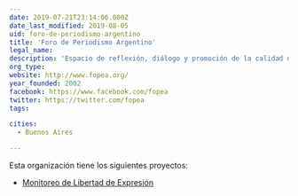 ```yaml
---
date: 2019-07-21T23:14:06.000Z
date_last_modified: 2019-08-05
uid: foro-de-periodismo-argentino
title: 'Foro de Periodismo Argentino'
legal_name: 
description: 'Espacio de reflexión, diálogo y promoción de la calidad del periodismo, creado por un grupo de profesionales de medios de comunicación y docentes.'
org_type: 
website: http://www.fopea.org/
year_founded: 2002
facebook: https://www.facebook.com/fopea
twitter: https://twitter.com/fopea
tags:

cities: 
  - Buenos Aires

---
```


Esta organización tiene los siguientes proyectos:

- [Monitoreo de Libertad de Expresión](/proyectos/monitoreo-de-libertad-de-expresion)
